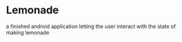 # Lemonade
a finished android application letting the user interact with the state of making lemonade
